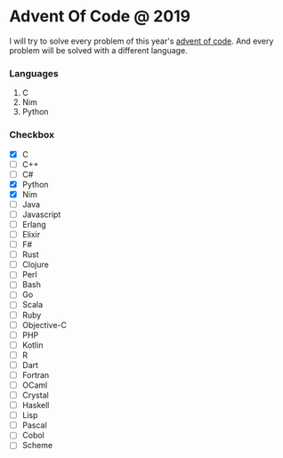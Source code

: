 # Advent Of Code @ 2019

I will try to solve every problem of this year's [advent of code](http://adventofcode.com/2019). And every problem will be solved with a different language.

### Languages

1. C
2. Nim
3. Python

### Checkbox

- [x] C
- [ ] C++
- [ ] C#
- [x] Python
- [x] Nim
- [ ] Java
- [ ] Javascript
- [ ] Erlang
- [ ] Elixir
- [ ] F#
- [ ] Rust
- [ ] Clojure
- [ ] Perl
- [ ] Bash
- [ ] Go
- [ ] Scala
- [ ] Ruby
- [ ] Objective-C
- [ ] PHP
- [ ] Kotlin
- [ ] R
- [ ] Dart
- [ ] Fortran
- [ ] OCaml
- [ ] Crystal
- [ ] Haskell
- [ ] Lisp
- [ ] Pascal
- [ ] Cobol
- [ ] Scheme 
